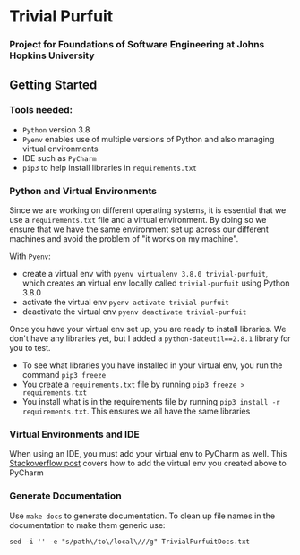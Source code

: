 # Trivial Purfuit
### Project for Foundations of Software Engineering at Johns Hopkins University

## Getting Started

### Tools needed:
* `Python` version 3.8
* `Pyenv` enables use of multiple versions of Python and also managing virtual environments
* IDE such as `PyCharm`
* `pip3` to help install libraries in `requirements.txt`

### Python and Virtual Environments
Since we are working on different operating systems, it is essential that we use a `requirements.txt` file 
and a virtual environment. By doing so we ensure that we have the same environment set up across our different machines
and avoid the problem of "it works on my machine".

With `Pyenv`:
* create a virtual env with `pyenv virtualenv 3.8.0 trivial-purfuit`, which creates an virtual env locally called `trivial-purfuit` using Python 3.8.0
* activate the virtual env `pyenv activate trivial-purfuit`
* deactivate the virtual env `pyenv deactivate trivial-purfuit`

Once you have your virtual env set up, you are ready to install libraries. We don't have any libraries yet, but I added 
a `python-dateutil==2.8.1` library for you to test. 
* To see what libraries you have installed in your virtual env, you run
the command `pip3 freeze`
* You create a `requirements.txt` file by running `pip3 freeze > requirements.txt` 
* You install what is in the requirements file by running `pip3 install -r requirements.txt`. This ensures we all have the same libraries

### Virtual Environments and IDE
When using an IDE, you must add your virtual env to PyCharm as well. This [Stackoverflow post](https://stackoverflow.com/a/51545578/4882806) covers how to add the virtual env
you created above to PyCharm 

### Generate Documentation
Use `make docs` to generate documentation. To clean up file names in the documentation to make them generic use:
```
sed -i '' -e "s/path\/to\/local\///g" TrivialPurfuitDocs.txt
```
